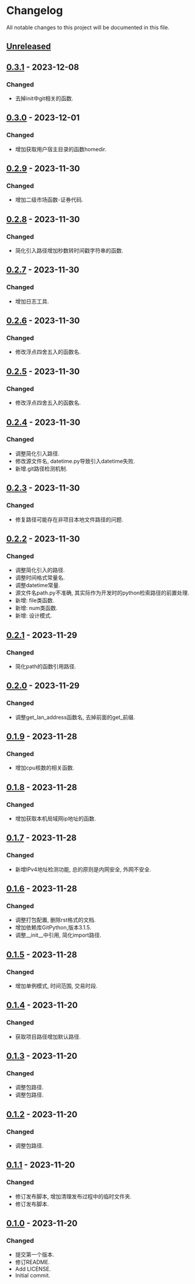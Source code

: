 # Changelog

All notable changes to this project will be documented in this file.

## [Unreleased]

## [0.3.1] - 2023-12-08
### Changed
- 去掉init中git相关的函数.

## [0.3.0] - 2023-12-01
### Changed
- 增加获取用户宿主目录的函数homedir.

## [0.2.9] - 2023-11-30
### Changed
- 增加二级市场函数-证券代码.

## [0.2.8] - 2023-11-30
### Changed
- 简化引入路径增加秒数转时间戳字符串的函数.

## [0.2.7] - 2023-11-30
### Changed
- 增加日志工具.

## [0.2.6] - 2023-11-30
### Changed
- 修改浮点四舍五入的函数名.

## [0.2.5] - 2023-11-30
### Changed
- 修改浮点四舍五入的函数名.

## [0.2.4] - 2023-11-30
### Changed
- 调整简化引入路径.
- 修改源文件名, datetime.py导致引入datetime失败.
- 新增.git路径检测机制.

## [0.2.3] - 2023-11-30
### Changed
- 修复路径可能存在非项目本地文件路径的问题.

## [0.2.2] - 2023-11-30
### Changed
- 调整简化引入的路径.
- 调整时间格式常量名.
- 调整datetime常量.
- 源文件名path.py不准确, 其实际作为开发时的python检索路径的前置处理.
- 新增: file类函数.
- 新增: num类函数.
- 新增: 设计模式.

## [0.2.1] - 2023-11-29
### Changed
- 简化path的函数引用路径.

## [0.2.0] - 2023-11-29
### Changed
- 调整get_lan_address函数名, 去掉前面的get_前缀.

## [0.1.9] - 2023-11-28
### Changed
- 增加cpu核数的相关函数.

## [0.1.8] - 2023-11-28
### Changed
- 增加获取本机局域网ip地址的函数.

## [0.1.7] - 2023-11-28
### Changed
- 新增IPv4地址检测功能, 总的原则是内网安全, 外网不安全.

## [0.1.6] - 2023-11-28
### Changed
- 调整打包配置, 删除rst格式的文档.
- 增加依赖库GitPython,版本3.1.5.
- 调整__init__中引用, 简化import路径.

## [0.1.5] - 2023-11-28
### Changed
- 增加单例模式, 时间范围, 交易时段.

## [0.1.4] - 2023-11-20
### Changed
- 获取项目路径增加默认路径.

## [0.1.3] - 2023-11-20
### Changed
- 调整包路径.
- 调整包路径.

## [0.1.2] - 2023-11-20
### Changed
- 调整包路径.

## [0.1.1] - 2023-11-20
### Changed
- 修订发布脚本, 增加清理发布过程中的临时文件夹.
- 修订发布脚本.

## [0.1.0] - 2023-11-20

### Changed

- 提交第一个版本.
- 修订README.
- Add LICENSE.
- Initial commit.

[Unreleased]: https://gitee.com/quant1x/base/compare/v0.3.1...HEAD

[0.3.1]: https://gitee.com/quant1x/base/compare/v0.3.0...v0.3.1
[0.3.0]: https://gitee.com/quant1x/base/compare/v0.2.9...v0.3.0
[0.2.9]: https://gitee.com/quant1x/base/compare/v0.2.8...v0.2.9
[0.2.8]: https://gitee.com/quant1x/base/compare/v0.2.7...v0.2.8
[0.2.7]: https://gitee.com/quant1x/base/compare/v0.2.6...v0.2.7
[0.2.6]: https://gitee.com/quant1x/base/compare/v0.2.5...v0.2.6
[0.2.5]: https://gitee.com/quant1x/base/compare/v0.2.4...v0.2.5
[0.2.4]: https://gitee.com/quant1x/base/compare/v0.2.3...v0.2.4
[0.2.3]: https://gitee.com/quant1x/base/compare/v0.2.2...v0.2.3
[0.2.2]: https://gitee.com/quant1x/base/compare/v0.2.1...v0.2.2
[0.2.1]: https://gitee.com/quant1x/base/compare/v0.2.0...v0.2.1
[0.2.0]: https://gitee.com/quant1x/base/compare/v0.1.9...v0.2.0
[0.1.9]: https://gitee.com/quant1x/base/compare/v0.1.8...v0.1.9
[0.1.8]: https://gitee.com/quant1x/base/compare/v0.1.7...v0.1.8
[0.1.7]: https://gitee.com/quant1x/base/compare/v0.1.6...v0.1.7
[0.1.6]: https://gitee.com/quant1x/base/compare/v0.1.5...v0.1.6
[0.1.5]: https://gitee.com/quant1x/base/compare/v0.1.4...v0.1.5
[0.1.4]: https://gitee.com/quant1x/base/compare/v0.1.3...v0.1.4
[0.1.3]: https://gitee.com/quant1x/base/compare/v0.1.2...v0.1.3
[0.1.2]: https://gitee.com/quant1x/base/compare/v0.1.1...v0.1.2
[0.1.1]: https://gitee.com/quant1x/base/compare/v0.1.0...v0.1.1
[0.1.0]: https://gitee.com/quant1x/base/releases/tag/v0.1.0
